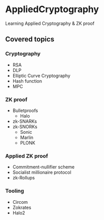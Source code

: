 # AppliedCryptography
Learning Applied Cryptography &amp; ZK proof

## Covered topics

### Cryptography

- RSA
- DLP
- Elliptic Curve Cryptography
- Hash function
- MPC

### ZK proof

- Bulletproofs
  - Halo
- zk-SNARKs
- zk-SNORKs
  - Sonic
  - Marlin
  - PLONK

### Applied ZK proof

- Commitment-nullifier scheme
- Socialist millionaire protocol
- zk-Rollups

### Tooling

- Circom
- Zokrates
- Halo2

